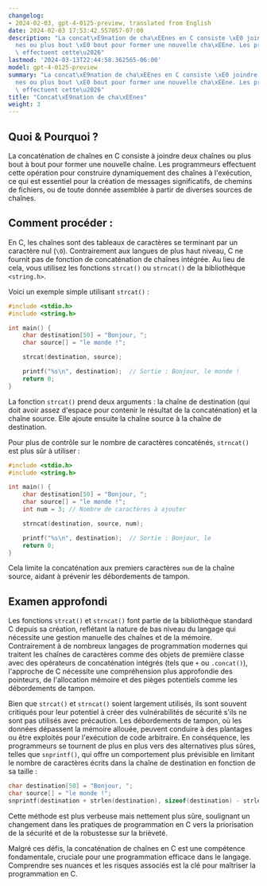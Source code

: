 ```yaml
---
changelog:
- 2024-02-03, gpt-4-0125-preview, translated from English
date: 2024-02-03 17:53:42.557057-07:00
description: "La concat\xE9nation de cha\xEEnes en C consiste \xE0 joindre deux cha\xEE\
  nes ou plus bout \xE0 bout pour former une nouvelle cha\xEEne. Les programmeurs\
  \ effectuent cette\u2026"
lastmod: '2024-03-13T22:44:58.362565-06:00'
model: gpt-4-0125-preview
summary: "La concat\xE9nation de cha\xEEnes en C consiste \xE0 joindre deux cha\xEE\
  nes ou plus bout \xE0 bout pour former une nouvelle cha\xEEne. Les programmeurs\
  \ effectuent cette\u2026"
title: "Concat\xE9nation de cha\xEEnes"
weight: 3
---
```


## Quoi & Pourquoi ?

La concaténation de chaînes en C consiste à joindre deux chaînes ou plus bout à bout pour former une nouvelle chaîne. Les programmeurs effectuent cette opération pour construire dynamiquement des chaînes à l'exécution, ce qui est essentiel pour la création de messages significatifs, de chemins de fichiers, ou de toute donnée assemblée à partir de diverses sources de chaînes.

## Comment procéder :

En C, les chaînes sont des tableaux de caractères se terminant par un caractère nul (`\0`). Contrairement aux langues de plus haut niveau, C ne fournit pas de fonction de concaténation de chaînes intégrée. Au lieu de cela, vous utilisez les fonctions `strcat()` ou `strncat()` de la bibliothèque `<string.h>`.

Voici un exemple simple utilisant `strcat()` :

```c
#include <stdio.h>
#include <string.h>

int main() {
    char destination[50] = "Bonjour, ";
    char source[] = "le monde !";

    strcat(destination, source);

    printf("%s\n", destination);  // Sortie : Bonjour, le monde !
    return 0;
}
```

La fonction `strcat()` prend deux arguments : la chaîne de destination (qui doit avoir assez d'espace pour contenir le résultat de la concaténation) et la chaîne source. Elle ajoute ensuite la chaîne source à la chaîne de destination.

Pour plus de contrôle sur le nombre de caractères concaténés, `strncat()` est plus sûr à utiliser :

```c
#include <stdio.h>
#include <string.h>

int main() {
    char destination[50] = "Bonjour, ";
    char source[] = "le monde !";
    int num = 3; // Nombre de caractères à ajouter

    strncat(destination, source, num);

    printf("%s\n", destination);  // Sortie : Bonjour, le
    return 0;
}
```

Cela limite la concaténation aux premiers caractères `num` de la chaîne source, aidant à prévenir les débordements de tampon.

## Examen approfondi

Les fonctions `strcat()` et `strncat()` font partie de la bibliothèque standard C depuis sa création, reflétant la nature de bas niveau du langage qui nécessite une gestion manuelle des chaînes et de la mémoire. Contrairement à de nombreux langages de programmation modernes qui traitent les chaînes de caractères comme des objets de première classe avec des opérateurs de concaténation intégrés (tels que `+` ou `.concat()`), l'approche de C nécessite une compréhension plus approfondie des pointeurs, de l'allocation mémoire et des pièges potentiels comme les débordements de tampon.

Bien que `strcat()` et `strncat()` soient largement utilisés, ils sont souvent critiqués pour leur potentiel à créer des vulnérabilités de sécurité s'ils ne sont pas utilisés avec précaution. Les débordements de tampon, où les données dépassent la mémoire allouée, peuvent conduire à des plantages ou être exploités pour l'exécution de code arbitraire. En conséquence, les programmeurs se tournent de plus en plus vers des alternatives plus sûres, telles que `snprintf()`, qui offre un comportement plus prévisible en limitant le nombre de caractères écrits dans la chaîne de destination en fonction de sa taille :

```c
char destination[50] = "Bonjour, ";
char source[] = "le monde !";
snprintf(destination + strlen(destination), sizeof(destination) - strlen(destination), "%s", source);
```

Cette méthode est plus verbeuse mais nettement plus sûre, soulignant un changement dans les pratiques de programmation en C vers la priorisation de la sécurité et de la robustesse sur la brièveté.

Malgré ces défis, la concaténation de chaînes en C est une compétence fondamentale, cruciale pour une programmation efficace dans le langage. Comprendre ses nuances et les risques associés est la clé pour maîtriser la programmation en C.
